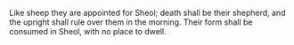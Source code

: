 Like sheep they are appointed for Sheol; death shall be their shepherd, and the upright shall rule over them in the morning. Their form shall be consumed in Sheol, with no place to dwell.
